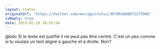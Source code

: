 ```yaml
---
layout: status
originalUrl: 'https://twitter.com/marcgg/status/307081688872275968'
isReply: true
date: 2013-02-28 10:55:54
---
```


@bdc Si le texte est justifié il ne peut pas être centré. C'est un peu comme si tu voulais un text aligné à gauche et à droite. Non?
